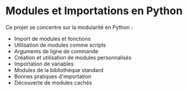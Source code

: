 # Modules et Importations en Python

Ce projet se concentre sur la modularité en Python :

- Import de modules et fonctions
- Utilisation de modules comme scripts
- Arguments de ligne de commande
- Création et utilisation de modules personnalisés
- Importation de variables
- Modules de la bibliothèque standard
- Bonnes pratiques d'importation
- Découverte de modules cachés
